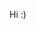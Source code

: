 Hi :)

<!---
KeiraHancock/KeiraHancock is a ✨ special ✨ repository because its `README.md` (this file) appears on your GitHub profile.
You can click the Preview link to take a look at your changes.
--->
